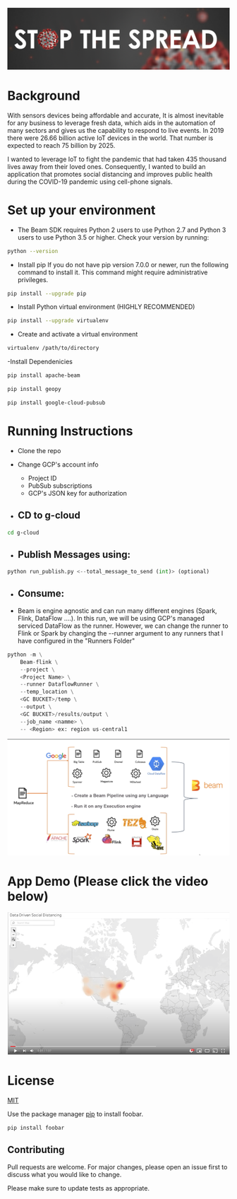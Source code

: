 ![stop coivd](images/Stop.png)


# Background

With sensors devices being affordable and accurate, It is almost inevitable for any business to leverage fresh data, which aids in the automation of many sectors and gives us the capability to respond to live events. In 2019 there were 26.66 billion active IoT devices in the world. That number is expected to reach 75 billion by 2025.

I wanted to leverage IoT to fight the pandemic that had taken 435 thousand lives away from their loved ones. Consequently, I wanted to build an application that promotes social distancing and improves public health during the COVID-19 pandemic using cell-phone signals. 


# Set up your environment
- The Beam SDK requires Python 2 users to use Python 2.7 and Python 3 users to use Python 3.5 or higher. Check your version by running:
```bash
python --version
```

- Install pip
If you do not have pip version 7.0.0 or newer, run the following command to install it. This command might require administrative privileges.
```bash
pip install --upgrade pip
```

- Install Python virtual environment (HIGHLY RECOMMENDED)
```bash
pip install --upgrade virtualenv
```
- Create and activate a virtual environment
```bash
virtualenv /path/to/directory
```
-Install Dependenicies
```bash
pip install apache-beam
```
```bash
pip install geopy
```
```bash
pip install google-cloud-pubsub
```





# Running Instructions
- Clone the repo
- Change GCP's account info
    - Project ID
    - PubSub subscriptions
    - GCP's JSON key for authorization

- ## CD to g-cloud
```bash 
cd g-cloud
``` 

- ## Publish Messages using:
```python 
python run_publish.py <--total_message_to_send (int)> (optional)
``` 

- ## Consume:
- Beam is engine agnostic and can run many different engines (Spark, Flink, DataFlow ....). In this run, we will be using GCP's managed serviced DataFlow as the runner. However, we can change the runner to Flink or Spark by changing the --runner argument to any runners that I have configured in the "Runners Folder"
```python 
python -m \
    Beam-flink \
    --project \
    <Project Name> \
    --runner DataflowRunner \
    --temp_location \
    <GC BUCKET>/temp \
    --output \
    <GC BUCKET>/results/output \
    --job_name <namme> \
    -- <Region> ex: region us-central1
``` 

![unified](images/agnostic.png)


# App Demo (Please click the video below)
[![Watch the video](images/youtube.png)](https://www.youtube.com/watch?v=_C6mzchTkE8&feature=emb_title)


# License
[MIT](https://choosealicense.com/licenses/mit/)




Use the package manager [pip](https://pip.pypa.io/en/stable/) to install foobar.

```bash
pip install foobar
```


## Contributing
Pull requests are welcome. For major changes, please open an issue first to discuss what you would like to change.

Please make sure to update tests as appropriate.
